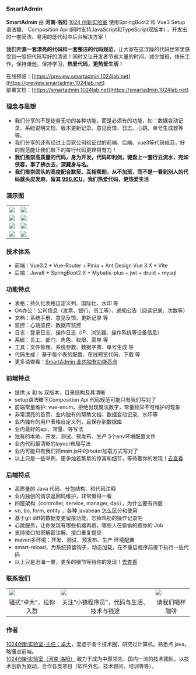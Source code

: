 ### SmartAdmin
**SmartAdmin** 由 **河南·洛阳** [1024 创新实验室](https://www.1024lab.net/) 使用SpringBoot2 和 Vue3 Setup语法糖、 Composition Api (同时支持JavaScript和TypeScript双版本) ，开发出的一套简洁、易用的低代码中后台解决方案！  

**我们开源一套漂亮的代码和一套整洁的代码规范**，让大家在这浮躁的代码世界里感受到一股把代码写好的清流！同时又让开发者节省大量的时间，减少加班，快乐工作，保持谦逊，保持学习，**热爱代码，更热爱生活！**


在线预览：[https://preview.smartadmin.1024lab.net](https://preview.smartadmin.1024lab.net)  
部署文档：[https://smartadmin.1024lab.net](https://smartadmin.1024lab.net)  

### 理念与思想

- 我们分享的不是徒劳无功的各种功能，而是必须有的功能，如：数据变动记录、系统说明文档、版本更新记录、意见反馈、日志、心跳、单号生成器等等。
- 我们分享的还有经过上百家公司验证过的前端、后端、vue3等代码规范，好的规范能让我们敲下的每行代码更铿锵有力！
- **我们推崇高质量的代码，身为开发，代码即利剑，键盘上一套行云流水，宛如侠客，事了拂衣去，深藏身与名。**
- **我们推崇团队的高度配合默契、互相帮助，从不加班，而不是一看到别人的代码就头皮发麻，留其 [996.ICU](https://baike.baidu.com/item/996.ICU)，我们热爱代码，更热爱生活**

### 演示图
<table>
<tr>
  <td><img src="https://gitee.com/lab1024/smart-admin/raw/master/%E6%88%AA%E5%9B%BE/1-1.png"/></td>
  <td><img src="https://gitee.com/lab1024/smart-admin/raw/master/%E6%88%AA%E5%9B%BE/2-1.png"/></td>
</tr>
<tr>
  <td><img src="https://gitee.com/lab1024/smart-admin/raw/master/%E6%88%AA%E5%9B%BE/4-2.png"/></td>
  <td><img src="https://gitee.com/lab1024/smart-admin/raw/master/%E6%88%AA%E5%9B%BE/3-1.png"/></td>
</tr>
<tr>
  <td><img src="https://gitee.com/lab1024/smart-admin/raw/master/%E6%88%AA%E5%9B%BE/5-1.png"/></td>
  <td><img src="https://gitee.com/lab1024/smart-admin/raw/master/%E6%88%AA%E5%9B%BE/6-1.png"/></td>
</tr>
<tr>
  <td><img src="https://gitee.com/lab1024/smart-admin/raw/master/%E6%88%AA%E5%9B%BE/code1.png"/></td>
  <td><img src="https://gitee.com/lab1024/smart-admin/raw/master/%E6%88%AA%E5%9B%BE/code2.png"/></td>
</tr>

</table>

### 技术体系

- 前端：Vue3.2 + Vue-Router + Pinia + Ant Design Vue 3.X + Vite
- 后端：Java8 + SpringBoot2.X + Mybatis-plus + jwt + druid + mysql

### 功能特点

- 表格：持久化表格自定义列、国际化、水印 等
- OA办公：公司信息（发票、银行、员工等）、通知公告（阅读记录、次数等）
- 文档：系统手册、意见反馈、更新记录 等
- 监控：心跳监控、数据库监控
- 日志：登录日志、操作日志（IP、浏览器、操作系统等设备信息）
- 系统：员工、部门、角色、权限、菜单 等
- 工具：文件管理、系统参数、数据字典、单号生成 等
- 代码生成： 基于每个表的配置、在线预览代码、下载 等
- 更多请查看：[SmartAdmin 业内独有功能亮点](https://smartadmin.vip/views/v2/base/FunctionFeature.html)

### 前端特点

- 提供 js 和 ts 双版本，目录结构及其清晰
- setup语法糖下Composition Api 代码规范可能只有我们写对了
- 前端常量维护: vue-enum，拒绝出现魔法数字，常量枚举不可维护的现象
- 非常漂亮的首页、业内独有的帮助文档、数据变动记录、水印等
- 业内独有的用户表格自定义列，且保存到数据库
- 业内最好的api、常量、等写法
- 独有的本地、开发、测试、预发布、生产 5个env环境配置文件
- 业内代码最清晰的layout布局写法
- 业内可能只有我们把main.js中的router加载方式写对了
- 以上只是一些举例，更多灿若繁星的惊喜和细节，等待着你的发现！[去查看](https://smartadmin.vip/views/v2/base/CodeFeature.html)


### 后端特点

- 高质量的 Java 代码、分包结构、和代码注释
- 业内独创的请求返回码维护，非常值得一看
- 四层架构（controller, service, manager, dao），为什么要有四层
- vo, bo, form, entity ，各种 javabean 怎么区分和使用
- 基于git diff的数据变更留痕功能，忘掉鸡肋的操作记录吧
- 心跳服务，让你发现有哪些机器再跑，哪些人在偷偷的跑你的 Job
- 支持接口加密解密注解、接口重复提交
- maven多环境：开发、测试、预发布、生产 环境配置
- smart-reload，为系统预留钩子，动态加载，在不重启程序前提下执行一些代码
- 以上只是沧海一粟，更多的细节等待你的发现！[去查看](https://smartadmin.vip/views/v2/base/CodeFeature.html)

### 联系我们

<table>
<tr>
  <td><img src="https://gitee.com/lab1024/smart-admin/raw/master/%E6%88%AA%E5%9B%BE/zhuoda-wechat.jpg"/></td>
  <td><img src="https://gitee.com/lab1024/smart-admin/raw/master/%E6%88%AA%E5%9B%BE/xiaozhen-gzh.jpg"/></td>
  <td><img src="https://gitee.com/lab1024/smart-admin/raw/master/%E6%88%AA%E5%9B%BE/zhuoda-wechat-money-v1.jpg"/></td>
</tr>
<tr>
  <td style="text-align:center">骚扰“卓大”，拉你入群</td>
  <td style="text-align:center">关注“小镇程序员”，代码与生活、技术与钱途</td>
  <td style="text-align:center">请我们喝杯咖啡</td>
</tr>
</table>

### 作者

[1024创新实验室-主任：卓大](https://zhuoda.vip)，混迹于各个技术圈，研究过计算机，熟悉点 java，略懂点前端。  
[1024创新实验室（河南·洛阳）](https://1024lab.net) 致力于成为中原领先、国内一流的技术团队，以技术创新为驱动，合作各类项目（软件外包、技术顾问、培训等等）。


